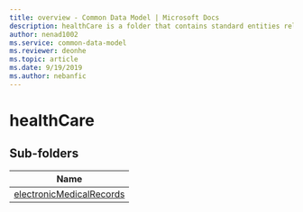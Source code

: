 ```yaml
---
title: overview - Common Data Model | Microsoft Docs
description: healthCare is a folder that contains standard entities related to the Common Data Model.
author: nenad1002
ms.service: common-data-model
ms.reviewer: deonhe
ms.topic: article
ms.date: 9/19/2019
ms.author: nebanfic
---
```


# healthCare


## Sub-folders

|Name|
|---|
|[electronicMedicalRecords](electronicMedicalRecords/overview.md)|



